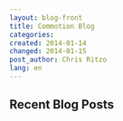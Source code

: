```yaml
---
layout: blog-front
title: Commotion Blog
categories: 
created: 2014-01-14
changed: 2014-01-15
post_author: Chris Ritzo
lang: en
---
```

 <h2>Recent Blog Posts</h2>
